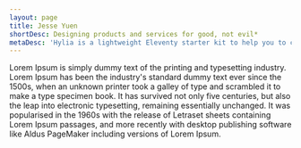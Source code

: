 ```yaml
---
layout: page
title: Jesse Yuen
shortDesc: Designing products and services for good, not evil*
metaDesc: 'Hylia is a lightweight Eleventy starter kit to help you to create your own blog or personal website.'
---
```


Lorem Ipsum is simply dummy text of the printing and typesetting industry. Lorem Ipsum has been the industry's standard dummy text ever since the 1500s, when an unknown printer took a galley of type and scrambled it to make a type specimen book. It has survived not only five centuries, but also the leap into electronic typesetting, remaining essentially unchanged. It was popularised in the 1960s with the release of Letraset sheets containing Lorem Ipsum passages, and more recently with desktop publishing software like Aldus PageMaker including versions of Lorem Ipsum.


